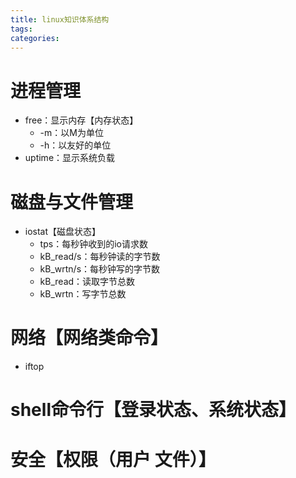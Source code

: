 ```yaml
---
title: linux知识体系结构
tags:
categories:
---
```

# 进程管理
* free：显示内存【内存状态】
    - -m：以M为单位
    - -h：以友好的单位
* uptime：显示系统负载

# 磁盘与文件管理
* iostat【磁盘状态】
    - tps：每秒钟收到的io请求数
    - kB_read/s：每秒钟读的字节数
    - kB_wrtn/s：每秒钟写的字节数
    - kB_read：读取字节总数
    - kB_wrtn：写字节总数

# 网络【网络类命令】
* iftop

# shell命令行【登录状态、系统状态】

# 安全【权限（用户 文件）】
